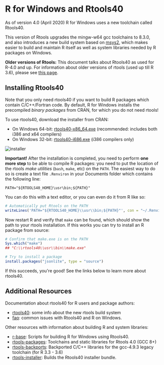 # R for Windows and Rtools40

As of version 4.0 (April 2020) R for Windows uses a new toolchain called Rtools40. 

This version of Rtools upgrades the mingw-w64 gcc toolchains to 8.3.0, and also introduces a new build system based on [msys2](https://www.msys2.org/), which makes easier to build and maintain R itself as well as system libraries needed by R packages on Windows.

__Older versions of Rtools:__ This document talks about Rtools40 as used for R-4.0 and up. For information about older versions of rtools (used up till R 3.6), please see [this page](https://cran.r-project.org/bin/windows/Rtools/history.html).

## Installing Rtools40

Note that you only need rtools40 if you want to build R packages which contain C/C++/Fortran code. By default, R for Windows installs the precompiled _binary packages_ from CRAN, for which you do not need rtools!

To use rtools40, download the installer from CRAN:

 - On Windows 64-bit: [rtools40-x86_64.exe](https://cran.r-project.org/bin/windows/Rtools/rtools40-x86_64.exe) (recommended: includes both i386 and x64 compilers)
 - On Windows 32-bit: [rtools40-i686.exe](https://cran.r-project.org/bin/windows/Rtools/rtools40-i686.exe) (i386 compilers only)

![installer](https://user-images.githubusercontent.com/216319/79896057-25fa8000-8408-11ea-9069-d01bfbd67786.png)

__Important!__ After the installation is completed, you need to perform __one more step__ to be able to compile R packages: you need to put the location of the rtools _make utilities_ (`bash`, `make`, etc) on the `PATH`. The easiest way to do so is create a text file `.Renviron` in your Documents folder which contains the following line:

```
PATH="${RTOOLS40_HOME}\usr\bin;${PATH}"
```

You can do this with a text editor, or you can even do it from R like so:

```r
# Automatically put Rtools on the PATH
writeLines('PATH="${RTOOLS40_HOME}\\usr\\bin;${PATH}"', con = "~/.Renviron")
```

Now restart R and verify that `make` can be found, which should show the path to your rtools installation. If this works you can try to install an R package from source:

```r
# Confirm that make.exe is on the PATH
Sys.which("make")
## "C:\\rtools40\\usr\\bin\\make.exe"

# Try to install a package
install.packages("jsonlite", type = "source")
```

If this succeeds, you're good! See the links below to learn more about rtools40.


## Additional Resources

Documentation about rtools40 for R users and package authors:

 - [rtools40](https://github.com/r-windows/docs/blob/master/rtools40.md#readme): some info about the new rtools build system
 - [faq](https://github.com/r-windows/docs/blob/master/faq.md#readme): common issues with Rtools40 and R on Windows.

 Other resources with information about building R and system libraries:

 - [r-base](https://github.com/r-windows/r-base#readme): Scripts for building R for Windows using Rtools40.
 - [rtools-packages](https://github.com/r-windows/rtools-packages#readme): Toolchains and static libraries for Rtools 4.0 (GCC 8+)
 - [rtools-backports](https://github.com/r-windows/rtools-backports#readme): Backported C/C++ libraries for the gcc-4.9.3 legacy toolchain (for R 3.3 - 3.6)
 - [rtools-installer](https://github.com/r-windows/rtools-installer#readme): Builds the Rtools40 installer bundle.

